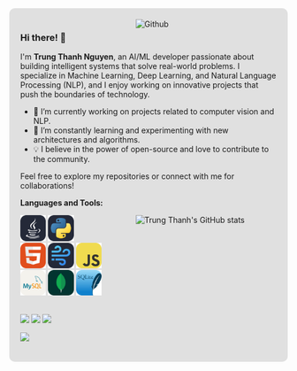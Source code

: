 <div style="background-color: #E0E0E0; padding: 20px; border-radius: 10px;">



<!-- Any image aligned to the right. Beware the width -->
<img width="55%" align="right" alt="Github" src="https://raw.githubusercontent.com/onimur/.github/master/.resources/git-header.svg" />

### Hi there! 👋

I'm **Trung Thanh Nguyen**, an AI/ML developer passionate about building intelligent systems that solve real-world problems. I specialize in Machine Learning, Deep Learning, and Natural Language Processing (NLP), and I enjoy working on innovative projects that push the boundaries of technology. 

- 🔭 I’m currently working on projects related to computer vision and NLP.
- 🌱 I’m constantly learning and experimenting with new architectures and algorithms.
- 💡 I believe in the power of open-source and love to contribute to the community.

Feel free to explore my repositories or connect with me for collaborations!


**Languages and Tools:** 

<p>
  <a href="https://github.com/trungtndev">
      <img width="55%" align="right" alt="Trung Thanh's GitHub stats" src="https://github-readme-stats.vercel.app/api?username=trungtndev&show_icons=true&hide_border=true&bg_color=EDEDED" />
  </a>

  <!-- Your languages and tools. Be careful with the alignment. 
  You can use this sites to get logos: https://www.vectorlogo.zone or https://simpleicons.org/
  -->
  <code><img width="10%" src="https://github.com/tandpfun/skill-icons/blob/main/icons/Java-Dark.svg"></code>
  <code><img width="10%" src="https://github.com/tandpfun/skill-icons/blob/main/icons/Python-Dark.svg"></code>
  <br />
  <code><img width="10%" src="https://github.com/tandpfun/skill-icons/blob/main/icons/HTML.svg"></code>
  <code><img width="10%" src="https://github.com/tandpfun/skill-icons/blob/main/icons/WindiCSS-Dark.svg"></code>
  <code><img width="10%" src="https://github.com/tandpfun/skill-icons/blob/main/icons/JavaScript.svg"></code>
  <br />
  <code><img width="10%" src="https://github.com/tandpfun/skill-icons/blob/main/icons/MySQL-Light.svg"></code>
  <code><img width="10%" src="https://github.com/tandpfun/skill-icons/blob/main/icons/MongoDB.svg"></code>
  <code><img width="10%" src="  https://github.com/tandpfun/skill-icons/blob/main/icons/SQLite.svg"></code>

  
  <br />
  <code><img width="10%" src="https://www.vectorlogo.zone/logos/git-scm/git-scm-ar21.svg"></code>
  <code><img width="10%" src="https://www.vectorlogo.zone/logos/yaml/yaml-ar21.svg"></code>
  <code><img width="10%" src="https://www.vectorlogo.zone/logos/gnu_bash/gnu_bash-ar21.svg"></code>
</p>



[![](https://visitcount.itsvg.in/api?id=trungtndev&icon=6&color=0)](https://visitcount.itsvg.in)

</div>

